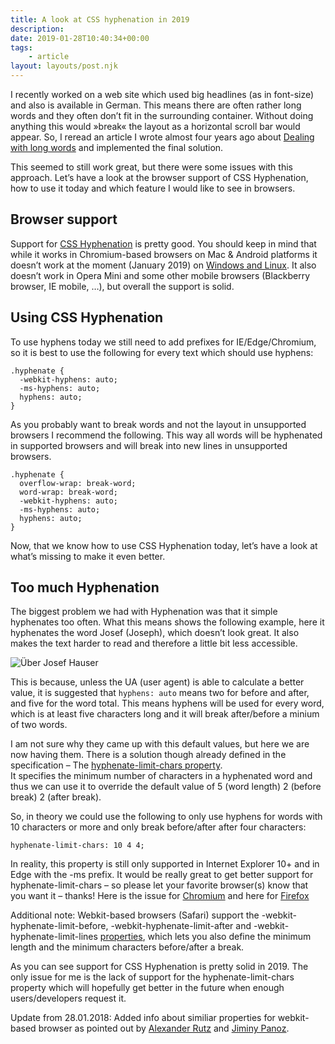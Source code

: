 ```yaml
---
title: A look at CSS hyphenation in 2019
description: 
date: 2019-01-28T10:40:34+00:00
tags:
    - article
layout: layouts/post.njk
---
```


I recently worked on a web site which used big headlines (as in font-size) and also is available in German. This means there are often rather long words and they often don’t fit in the surrounding container. Without doing anything this would »break« the layout as a horizontal scroll bar would appear. So, I reread an article I wrote almost four years ago about [Dealing with long words](https://justmarkup.com/log/2015/07/dealing-with-long-words-in-css/) and implemented the final solution.

This seemed to still work great, but there were some issues with this approach. Let’s have a look at the browser support of CSS Hyphenation, how to use it today and which feature I would like to see in browsers.

Browser support
---------------

Support for [CSS Hyphenation](https://caniuse.com/#feat=css-hyphens) is pretty good. You should keep in mind that while it works in Chromium-based browsers on Mac & Android platforms it doesn’t work at the moment (January 2019) on [Windows and Linux](https://bugs.chromium.org/p/chromium/issues/detail?id=652964). It also doesn’t work in Opera Mini and some other mobile browsers (Blackberry browser, IE mobile, …), but overall the support is solid.

Using CSS Hyphenation
---------------------

To use hyphens today we still need to add prefixes for IE/Edge/Chromium, so it is best to use the following for every text which should use hyphens:

    .hyphenate {
      -webkit-hyphens: auto;
      -ms-hyphens: auto;
      hyphens: auto;
    }
    

As you probably want to break words and not the layout in unsupported browsers I recommend the following. This way all words will be hyphenated in supported browsers and will break into new lines in unsupported browsers.

    .hyphenate {
      overflow-wrap: break-word;
      word-wrap: break-word;
      -webkit-hyphens: auto;
      -ms-hyphens: auto;
      hyphens: auto;
    }
    

Now, that we know how to use CSS Hyphenation today, let’s have a look at what’s missing to make it even better.

Too much Hyphenation
--------------------

The biggest problem we had with Hyphenation was that it simple hyphenates too often. What this means shows the following example, here it hyphenates the word Josef (Joseph), which doesn’t look great. It also makes the text harder to read and therefore a little bit less accessible.

![Über Josef Hauser](https://justmarkup.com/log/wp-content/uploads/2019/01/josef-hauser.png)

This is because, unless the UA (user agent) is able to calculate a better value, it is suggested that `hyphens: auto` means two for before and after, and five for the word total. This means hyphens will be used for every word, which is at least five characters long and it will break after/before a minium of two words.

I am not sure why they came up with this default values, but here we are now having them. There is a solution though already defined in the specification – The [hyphenate-limit-chars property](https://www.w3.org/TR/css-text-4/#hyphenate-char-limits).  
It specifies the minimum number of characters in a hyphenated word and thus we can use it to override the default value of 5 (word length) 2 (before break) 2 (after break).

So, in theory we could use the following to only use hyphens for words with 10 characters or more and only break before/after after four characters:

    hyphenate-limit-chars: 10 4 4;

In reality, this property is still only supported in Internet Explorer 10+ and in Edge with the -ms prefix. It would be really great to get better support for hyphenate-limit-chars – so please let your favorite browser(s) know that you want it – thanks! Here is the issue for [Chromium](https://bugs.chromium.org/p/chromium/issues/detail?id=924069) and here for [Firefox](https://bugzilla.mozilla.org/show_bug.cgi?id=1521723)

Additional note: Webkit-based browsers (Safari) support the -webkit-hyphenate-limit-before, -webkit-hyphenate-limit-after and -webkit-hyphenate-limit-lines [properties](https://github.com/WebKit/webkit/blob/master/LayoutTests/fast/text/hyphenate-limit-before-after.html), which lets you also define the minimum length and the minimum characters before/after a break.

As you can see support for CSS Hyphenation is pretty solid in 2019. The only issue for me is the lack of support for the hyphenate-limit-chars property which will hopefully get better in the future when enough users/developers request it.

Update from 28.01.2018: Added info about similiar properties for webkit-based browser as pointed out by [Alexander Rutz](https://twitter.com/petitsanimaux/status/1089841643195383814) and [Jiminy Panoz](https://twitter.com/JiminyPan/status/1089841172040876032).